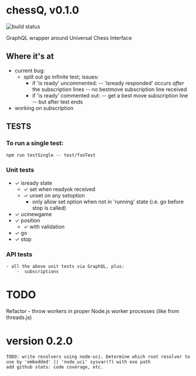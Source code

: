 # chessQ, v0.1.0

![build status](https://travis-ci.org/JeffML/chessQ.svg?branch=master)

GraphQL wrapper around Universal Chess Interface

## Where it's at
- current bug: 
    - split out go infinite test; issues:
        - if 'is ready' uncommented:
            -- 'isready responded' occurs *after* the subscription lines
            -- no bestmove subscription line received
        - if 'is ready' commented out:
            -- get a best move subscription line
            -- but after test ends
- working on subscription 

## TESTS

### To run a single test:
    npm run testSingle -- test/fooTest

### Unit tests
-   ✓ isready state
    -   ✓ set when readyok received
    -   ✓ unset on any setoption
        -   only allow set option when not in 'running' state (i.e. go before stop  is called)
-   ✓ ucinewgame
-   ✓ position
    -   ✓ with validation
-   ✓ go
-   ✓ stop

### API tests
    - all the above unit tests via GraphQL, plus:
        -  subscriptions


# TODO
Refactor
    -   throw workers in proper Node.js worker processes (like from threads.js)

# version 0.2.0
    TODO: write resolvers using node-uci. Determine which root resolver to use by 'embedded' || 'node_uci' sysvar(?) with exe path
    add github stats: code coverage, etc.
